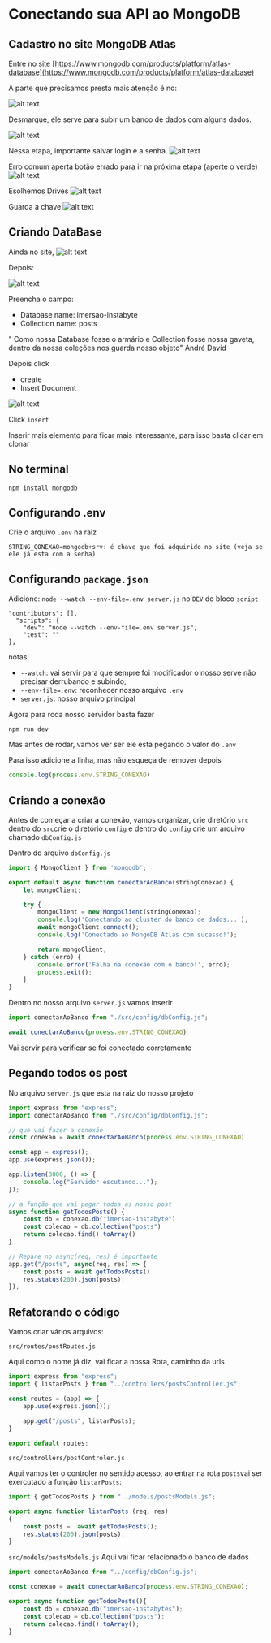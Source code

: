 # Conectando sua API ao MongoDB


## Cadastro no site MongoDB Atlas

Entre no site [https://www.mongodb.com/products/platform/atlas-database](https://www.mongodb.com/products/platform/atlas-database)


A parte que precisamos presta mais atenção é no:

![alt text](image.png)

Desmarque, ele serve para subir um banco de dados com alguns dados. 

![alt text](image-1.png)


Nessa etapa, importante salvar login e a senha. 
![alt text](image-2.png)


Erro comum aperta botão errado para ir na próxima etapa (aperte o verde)
![alt text](image-3.png)


Esolhemos Drives 
![alt text](image-4.png)


Guarda a chave
![alt text](image-5.png)


## Criando DataBase

Ainda no site, 
![alt text](image-6.png)

Depois:

![alt text](image-7.png)

Preencha o campo:

- Database name: imersao-instabyte
- Collection name: posts

" Como nossa Database fosse o armário e Collection fosse nossa gaveta, dentro da nossa coleções nos guarda nosso objeto" André David

Depois click 
- create 
- Insert Document

![alt text](image-8.png)

Click `insert`

Inserir mais elemento para ficar mais interessante, para isso basta clicar em clonar

## No terminal 
~~~
npm install mongodb
~~~

## Configurando .env

Crie o arquivo `.env`  na raiz 

~~~
STRING_CONEXAO=mongodb+srv: é chave que foi adquirido no site (veja se ele já esta com a senha)
~~~


##  Configurando `package.json`

Adicione:   `node --watch --env-file=.env server.js`   no `DEV` do bloco `script` 

~~~
"contributors": [],
  "scripts": {
    "dev": "node --watch --env-file=.env server.js",
    "test": ""
},
~~~

notas: 
- `--watch`: vai servir para que sempre foi modificador o nosso serve não precisar derrubando e subindo;
- `--env-file=.env`: reconhecer nosso arquivo `.env` 
- `server.js`: nosso arquivo principal 


Agora para roda nosso servidor basta fazer
~~~
npm run dev
~~~

Mas antes de rodar, vamos ver ser ele esta pegando o valor do `.env`

Para isso adicione a linha, mas não esqueça de remover depois 
~~~js
console.log(process.env.STRING_CONEXAO)
~~~

## Criando a conexão


Antes de começar a criar a conexão, vamos organizar, crie diretório `src` 
dentro do `src`crie o diretório `config` e dentro do `config` crie um arquivo chamado `dbConfig.js`

Dentro do arquivo `dbConfig.js`

~~~js
import { MongoClient } from 'mongodb';

export default async function conectarAoBanco(stringConexao) {
    let mongoClient;

    try {
        mongoClient = new MongoClient(stringConexao);
        console.log('Conectando ao cluster do banco de dados...');
        await mongoClient.connect();
        console.log('Conectado ao MongoDB Atlas com sucesso!');

        return mongoClient;
    } catch (erro) {
        console.error('Falha na conexão com o banco!', erro);
        process.exit();
    }
}
~~~

Dentro no nosso arquivo `server.js` vamos inserir 

~~~ js
import conectarAoBanco from "./src/config/dbConfig.js";

await conectarAoBanco(process.env.STRING_CONEXAO)
~~~

Vai servir para verificar se foi conectado corretamente 



## Pegando todos os post 


No arquivo `server.js` que esta na raiz do nosso projeto 

~~~ js
import express from "express";
import conectarAoBanco from "./src/config/dbConfig.js";

// que vai fazer a conexão
const conexao = await conectarAoBanco(process.env.STRING_CONEXAO)

const app = express();
app.use(express.json());

app.listen(3000, () => {
    console.log("Servidor escutando...");
});

// a função que vai pegar todos as nosso post 
async function getTodosPosts() {
    const db = conexao.db("imersao-instabyte")
    const colecao = db.collection("posts")
    return colecao.find().toArray()
}

// Repare no async(req, res) é importante 
app.get("/posts", async(req, res) => {
    const posts = await getTodosPosts() 
    res.status(200).json(posts);
});
~~~

## Refatorando o código 

Vamos criar vários arquivos:

`src/routes/postRoutes.js`

Aqui como o nome já diz, vai ficar a nossa Rota, caminho da urls
~~~js
import express from "express";
import { listarPosts } from "../controllers/postsController.js";

const routes = (app) => {
    app.use(express.json());
    
    app.get("/posts", listarPosts);
}

export default routes;
~~~

`src/controllers/postControler.js`

Aqui vamos ter o controler no sentido acesso, ao entrar na rota `posts`vai ser exercutado a função `listarPosts`:

~~~js
import { getTodosPosts } from "../models/postsModels.js";

export async function listarPosts (req, res)
{
    const posts =  await getTodosPosts();
    res.status(200).json(posts);
}
~~~

`src/models/postsModels.js`
Aqui vai ficar relacionado o banco de dados

~~~js
import conectarAoBanco from "../config/dbConfig.js";

const conexao = await conectarAoBanco(process.env.STRING_CONEXAO);

export async function getTodosPosts(){
    const db = conexao.db("imersao-instabytes");
    const colecao = db.collection("posts");
    return colecao.find().toArray();
}
~~~